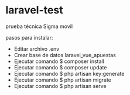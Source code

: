 # laravel-test
prueba técnica Sigma movil 

pasos para instalar:

<ul>
    <li>Editar archivo .env</li>
    <li>Crear base de datos laravel_vue_apuestas</li>
    <li>Ejecutar comando $ composer install</li>
    <li>Ejecutar comando $ composer update</li>
    <li>Ejecutar comando $ php artisan key:generate</li>
    <li>Ejecutar comando $ php artisan migrate</li>
    <li>Ejecutar comando $ php artisan serve</li>
</ul>
